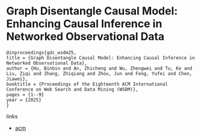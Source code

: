 # Graph Disentangle Causal Model: Enhancing Causal Inference in Networked Observational Data

```
@inproceedings{gdc_wsdm25,
title = {Graph Disentangle Causal Model: Enhancing Causal Inference in Networked Observational Data},
author = {Hu, Binbin and An, Zhicheng and Wu, Zhengwei and Tu, Ke and Liu, Ziqi and Zhang, Zhiqiang and Zhou, Jun and Feng, Yufei and Chen, Jiawei},
booktitle = {Proceedings of the Eighteenth ACM International Conference on Web Search and Data Mining (WSDM)},
pages = {1--9}
year = {2025}
}
```

links
- [acm](http://dl.acm.org/doi/10.1145/3701551.3703525)
